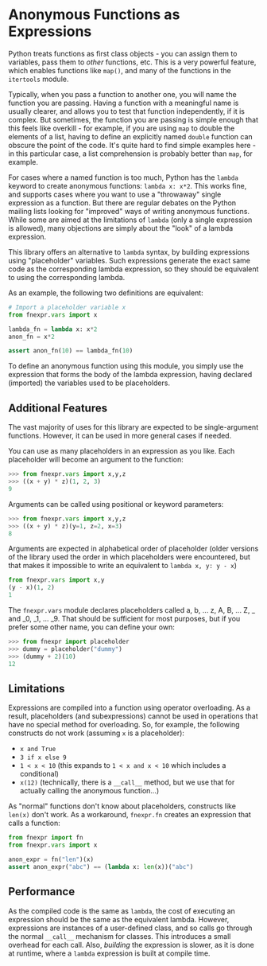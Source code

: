 # Anonymous Functions as Expressions

Python treats functions as first class objects - you can assign them to variables, pass them to *other* functions, etc. This is a very powerful feature, which enables functions like `map()`, and many of the functions in the `itertools` module.

Typically, when you pass a function to another one, you will name the function you are passing. Having a function with a meaningful name is usually clearer, and allows you to test that function independently, if it is complex. But sometimes, the function you are passing is simple enough that this feels like overkill - for example, if you are using `map` to double the elements of a list, having to define an explicitly named `double` function can obscure the point of the code. It's quite hard to find simple examples here - in this particular case, a list comprehension is probably better than `map`, for example.

For cases where a named function is too much, Python has the `lambda` keyword to create anonymous functions: `lambda x: x*2`. This works fine, and supports cases where you want to use a "throwaway" single expression as a function. But there are regular debates on the Python mailing lists looking for "improved" ways of writing anonymous functions. While some are aimed at the limitations of `lambda` (only a single expression is allowed), many objections are simply about the "look" of a lambda expression.

This library offers an alternative to `lambda` syntax, by building expressions using "placeholder" variables. Such expressions generate the exact same code as the corresponding lambda expression, so they should be equivalent to using the corresponding lambda.

As an example, the following two definitions are equivalent:

```python
# Import a placeholder variable x
from fnexpr.vars import x

lambda_fn = lambda x: x*2
anon_fn = x*2

assert anon_fn(10) == lambda_fn(10)
```

To define an anonymous function using this module, you simply use the expression that forms the body of the lambda expression, having declared (imported) the variables used to be placeholders.

## Additional Features

The vast majority of uses for this library are expected to be single-argument functions. However, it can be used in more general cases if needed.

You can use as many placeholders in an expression as you like. Each placeholder will become an argument to the function:

```python
>>> from fnexpr.vars import x,y,z
>>> ((x + y) * z)(1, 2, 3)
9
```

Arguments can be called using positional or keyword parameters:

```python
>>> from fnexpr.vars import x,y,z
>>> ((x + y) * z)(y=1, z=2, x=3)
8
```

Arguments are expected in alphabetical order of placeholder (older versions of the library used the order in which placeholders were encountered, but that makes it impossible to write an equivalent to `lambda x, y: y - x`)

```python
from fnexpr.vars import x,y
(y - x)(1, 2)
1
```

The `fnexpr.vars` module declares placeholders called a, b, ... z, A, B, ... Z, _ and _0, _1, ... _9. That should be sufficient for most purposes, but if you prefer some other name, you can define your own:

```python
>>> from fnexpr import placeholder
>>> dummy = placeholder("dummy")
>>> (dummy + 2)(10)
12
```

## Limitations

Expressions are compiled into a function using operator overloading. As a result, placeholders (and subexpressions) cannot be used in operations that have no special method for overloading. So, for example, the following constructs do not work (assuming `x` is a placeholder):

* `x and True`
* `3 if x else 9`
* `1 < x < 10` (this expands to `1 < x and x < 10` which includes a conditional)
* `x(12)` (technically, there is a `__call__` method, but we use that for actually calling the anonymous function...)

As "normal" functions don't know about placeholders, constructs like `len(x)` don't work. As a workaround, `fnexpr.fn` creates an expression that calls a function:

```python
from fnexpr import fn
from fnexpr.vars import x

anon_expr = fn("len")(x)
assert anon_expr("abc") == (lambda x: len(x))("abc")
```

## Performance

As the compiled code is the same as `lambda`, the cost of executing an expression should be the same as the equivalent lambda. However, expressions are instances of a user-defined class, and so calls go through the normal `__call__` mechanism for classes. This introduces a small overhead for each call. Also, *building* the expression is slower, as it is done at runtime, where a `lambda` expression is built at compile time.